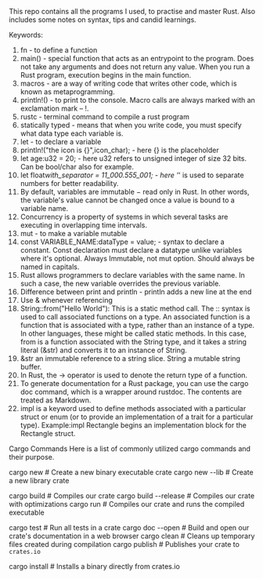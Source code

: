 This repo contains all the programs I used, to practise and master Rust. Also includes some notes on syntax, tips and candid learnings.

Keywords:

1. fn - to define a function
2. main() - special function that acts as an entrypoint to the program. Does not take any arguments and does not return any value. When you run a Rust program, execution begins in the main function.
3. macros - are a way of writing code that writes other code, which is known as metaprogramming.
4. println!() - to print to the console. Macro calls are always marked with an exclamation mark – !.
5. rustc - terminal command to compile a rust program
6. statically typed - means that when you write code, you must specify what data type each variable is.
7. let - to declare a variable
8. println!("the icon is {}",icon_char); - here {} is the placeholder
9. let age:u32 = 20; - here u32 refers to unsigned integer of size 32 bits. Can be bool/char also for example.
10. let float*with_separator = 11_000.555_001; - here '*' is used to separate numbers for better readability.
11. By default, variables are immutable − read only in Rust. In other words, the variable's value cannot be changed once a value is bound to a variable name.
12. Concurrency is a property of systems in which several tasks are executing in overlapping time intervals.
13. mut - to make a variable mutable
14. const VARIABLE_NAME:dataType = value; - syntax to declare a constant. Const declaration must declare a datatype unlike variables where it's optional. Always Immutable, not mut option. Should always be named in capitals.
15. Rust allows programmers to declare variables with the same name. In such a case, the new variable overrides the previous variable.
16. Difference between print and println - println adds a new line at the end
17. Use & whenever referencing
18. String::from("Hello World"): This is a static method call. The :: syntax is used to call associated functions on a type. An associated function is a function that is associated with a type, rather than an instance of a type. In other languages, these might be called static methods. In this case, from is a function associated with the String type, and it takes a string literal (&str) and converts it to an instance of String.
19. &str an immutable reference to a string slice. String a mutable string buffer.
20. In Rust, the -> operator is used to denote the return type of a function.
21. To generate documentation for a Rust package, you can use the cargo doc command, which is a wrapper around rustdoc. The contents are treated as Markdown.
22. impl is a keyword used to define methods associated with a particular struct or enum (or to provide an implementation of a trait for a particular type). Example:impl Rectangle begins an implementation block for the Rectangle struct.

Cargo Commands
Here is a list of commonly utilized cargo commands and their purpose.

cargo new # Create a new binary executable crate
cargo new --lib # Create a new library crate

cargo build # Compiles our crate
cargo build --release # Compiles our crate with optimizations
cargo run # Compiles our crate and runs the compiled executable

cargo test # Run all tests in a crate
cargo doc --open # Build and open our crate's documentation in a web browser
cargo clean # Cleans up temporary files created during compilation
cargo publish # Publishes your crate to `crates.io`

cargo install # Installs a binary directly from crates.io
